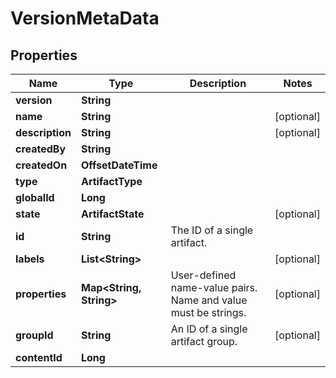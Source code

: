

# VersionMetaData



## Properties

| Name | Type | Description | Notes |
|------------ | ------------- | ------------- | -------------|
|**version** | **String** |  |  |
|**name** | **String** |  |  [optional] |
|**description** | **String** |  |  [optional] |
|**createdBy** | **String** |  |  |
|**createdOn** | **OffsetDateTime** |  |  |
|**type** | **ArtifactType** |  |  |
|**globalId** | **Long** |  |  |
|**state** | **ArtifactState** |  |  [optional] |
|**id** | **String** | The ID of a single artifact. |  |
|**labels** | **List&lt;String&gt;** |  |  [optional] |
|**properties** | **Map&lt;String, String&gt;** | User-defined name-value pairs. Name and value must be strings. |  [optional] |
|**groupId** | **String** | An ID of a single artifact group. |  [optional] |
|**contentId** | **Long** |  |  |



